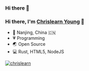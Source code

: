 ### Hi there 👋

<!--
**chrislearn/chrislearn** is a ✨ _special_ ✨ repository because its `README.md` (this file) appears on your GitHub profile.

Here are some ideas to get you started:

- 🔭 I’m currently working on ...
- 🌱 I’m currently learning ...
- 👯 I’m looking to collaborate on ...
- 🤔 I’m looking for help with ...
- 💬 Ask me about ...
- 📫 How to reach me: ...
- 😄 Pronouns: ...
- ⚡ Fun fact: ...
-->

<!--
<img align="right" src="https://github-readme-stats.vercel.app/api?username=chrislearn&show_icons=true" alt="Chrislearn Young' github stats" />
-->

### Hi there, I'm [Chrislearn Young](https://chrislearn.im) 🎉

- 👨 Nanjing, China 🇨🇳
- 💗 Programming
- 🌏 Open Source
- 💻 Rust, HTML5, NodeJS

[![chrislearn](https://github-profile-trophy.vercel.app/?username=chrislearn&column=7&margin-w=10&no-bg=true)](https://github.com/chrislearn/chrislearn)
